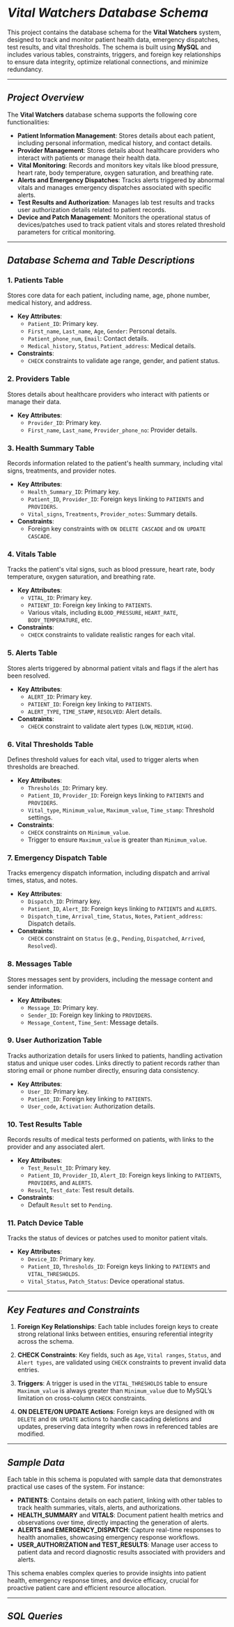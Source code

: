 # ***Vital Watchers Database Schema***

This project contains the database schema for the **Vital Watchers** system, designed to track and monitor patient health data, emergency dispatches, test results, and vital thresholds. The schema is built using **MySQL** and includes various tables, constraints, triggers, and foreign key relationships to ensure data integrity, optimize relational connections, and minimize redundancy.

---

## ***Project Overview***

The **Vital Watchers** database schema supports the following core functionalities:

- **Patient Information Management**: Stores details about each patient, including personal information, medical history, and contact details.
- **Provider Management**: Stores details about healthcare providers who interact with patients or manage their health data.
- **Vital Monitoring**: Records and monitors key vitals like blood pressure, heart rate, body temperature, oxygen saturation, and breathing rate.
- **Alerts and Emergency Dispatches**: Tracks alerts triggered by abnormal vitals and manages emergency dispatches associated with specific alerts.
- **Test Results and Authorization**: Manages lab test results and tracks user authorization details related to patient records.
- **Device and Patch Management**: Monitors the operational status of devices/patches used to track patient vitals and stores related threshold parameters for critical monitoring.

---

## ***Database Schema and Table Descriptions***

### **1. Patients Table**

Stores core data for each patient, including name, age, phone number, medical history, and address.

- **Key Attributes**:
  - `Patient_ID`: Primary key.
  - `First_name`, `Last_name`, `Age`, `Gender`: Personal details.
  - `Patient_phone_num`, `Email`: Contact details.
  - `Medical_history`, `Status`, `Patient_address`: Medical details.
- **Constraints**:
  - `CHECK` constraints to validate age range, gender, and patient status.

### **2. Providers Table**

Stores details about healthcare providers who interact with patients or manage their data.

- **Key Attributes**:
  - `Provider_ID`: Primary key.
  - `First_name`, `Last_name`, `Provider_phone_no`: Provider details.

### **3. Health Summary Table**

Records information related to the patient's health summary, including vital signs, treatments, and provider notes.

- **Key Attributes**:
  - `Health_Summary_ID`: Primary key.
  - `Patient_ID`, `Provider_ID`: Foreign keys linking to `PATIENTS` and `PROVIDERS`.
  - `Vital_signs`, `Treatments`, `Provider_notes`: Summary details.
- **Constraints**:
  - Foreign key constraints with `ON DELETE CASCADE` and `ON UPDATE CASCADE`.

### **4. Vitals Table**

Tracks the patient's vital signs, such as blood pressure, heart rate, body temperature, oxygen saturation, and breathing rate.

- **Key Attributes**:
  - `VITAL_ID`: Primary key.
  - `PATIENT_ID`: Foreign key linking to `PATIENTS`.
  - Various vitals, including `BLOOD_PRESSURE`, `HEART_RATE`, `BODY_TEMPERATURE`, etc.
- **Constraints**:
  - `CHECK` constraints to validate realistic ranges for each vital.

### **5. Alerts Table**

Stores alerts triggered by abnormal patient vitals and flags if the alert has been resolved.

- **Key Attributes**:
  - `ALERT_ID`: Primary key.
  - `PATIENT_ID`: Foreign key linking to `PATIENTS`.
  - `ALERT_TYPE`, `TIME_STAMP`, `RESOLVED`: Alert details.
- **Constraints**:
  - `CHECK` constraint to validate alert types (`LOW`, `MEDIUM`, `HIGH`).

### **6. Vital Thresholds Table**

Defines threshold values for each vital, used to trigger alerts when thresholds are breached.

- **Key Attributes**:
  - `Thresholds_ID`: Primary key.
  - `Patient_ID`, `Provider_ID`: Foreign keys linking to `PATIENTS` and `PROVIDERS`.
  - `Vital_type`, `Minimum_value`, `Maximum_value`, `Time_stamp`: Threshold settings.
- **Constraints**:
  - `CHECK` constraints on `Minimum_value`.
  - Trigger to ensure `Maximum_value` is greater than `Minimum_value`.

### **7. Emergency Dispatch Table**

Tracks emergency dispatch information, including dispatch and arrival times, status, and notes.

- **Key Attributes**:
  - `Dispatch_ID`: Primary key.
  - `Patient_ID`, `Alert_ID`: Foreign keys linking to `PATIENTS` and `ALERTS`.
  - `Dispatch_time`, `Arrival_time`, `Status`, `Notes`, `Patient_address`: Dispatch details.
- **Constraints**:
  - `CHECK` constraint on `Status` (e.g., `Pending`, `Dispatched`, `Arrived`, `Resolved`).

### **8. Messages Table**

Stores messages sent by providers, including the message content and sender information.

- **Key Attributes**:
  - `Message_ID`: Primary key.
  - `Sender_ID`: Foreign key linking to `PROVIDERS`.
  - `Message_Content`, `Time_Sent`: Message details.

### **9. User Authorization Table**

Tracks authorization details for users linked to patients, handling activation status and unique user codes. Links directly to patient records rather than storing email or phone number directly, ensuring data consistency.

- **Key Attributes**:
  - `User_ID`: Primary key.
  - `Patient_ID`: Foreign key linking to `PATIENTS`.
  - `User_code`, `Activation`: Authorization details.

### **10. Test Results Table**

Records results of medical tests performed on patients, with links to the provider and any associated alert.

- **Key Attributes**:
  - `Test_Result_ID`: Primary key.
  - `Patient_ID`, `Provider_ID`, `Alert_ID`: Foreign keys linking to `PATIENTS`, `PROVIDERS`, and `ALERTS`.
  - `Result`, `Test_date`: Test result details.
- **Constraints**:
  - Default `Result` set to `Pending`.

### **11. Patch Device Table**

Tracks the status of devices or patches used to monitor patient vitals.

- **Key Attributes**:
  - `Device_ID`: Primary key.
  - `Patient_ID`, `Thresholds_ID`: Foreign keys linking to `PATIENTS` and `VITAL_THRESHOLDS`.
  - `Vital_Status`, `Patch_Status`: Device operational status.

---

## ***Key Features and Constraints***

1. **Foreign Key Relationships**: Each table includes foreign keys to create strong relational links between entities, ensuring referential integrity across the schema.

2. **CHECK Constraints**: Key fields, such as `Age`, `Vital ranges`, `Status`, and `Alert types`, are validated using `CHECK` constraints to prevent invalid data entries.

3. **Triggers**: A trigger is used in the `VITAL_THRESHOLDS` table to ensure `Maximum_value` is always greater than `Minimum_value` due to MySQL’s limitation on cross-column `CHECK` constraints.

4. **ON DELETE/ON UPDATE Actions**: Foreign keys are designed with `ON DELETE` and `ON UPDATE` actions to handle cascading deletions and updates, preserving data integrity when rows in referenced tables are modified.

---

## ***Sample Data***

Each table in this schema is populated with sample data that demonstrates practical use cases of the system. For instance:

- **PATIENTS**: Contains details on each patient, linking with other tables to track health summaries, vitals, alerts, and authorizations.
- **HEALTH_SUMMARY** and **VITALS**: Document patient health metrics and observations over time, directly impacting the generation of alerts.
- **ALERTS and EMERGENCY_DISPATCH**: Capture real-time responses to health anomalies, showcasing emergency response workflows.
- **USER_AUTHORIZATION and TEST_RESULTS**: Manage user access to patient data and record diagnostic results associated with providers and alerts.

This schema enables complex queries to provide insights into patient health, emergency response times, and device efficacy, crucial for proactive patient care and efficient resource allocation.

---

## ***SQL Queries***

